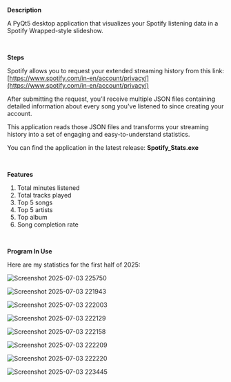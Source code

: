 **Description**

A PyQt5 desktop application that visualizes your Spotify listening data in a Spotify Wrapped-style slideshow.

<br /> 

**Steps**

Spotify allows you to request your extended streaming history from this link:
[https://www.spotify.com/in-en/account/privacy/](https://www.spotify.com/in-en/account/privacy/)

After submitting the request, you’ll receive multiple JSON files containing detailed information about every song you've listened to since creating your account.

This application reads those JSON files and transforms your streaming history into a set of engaging and easy-to-understand statistics.

You can find the application in the latest release: **Spotify_Stats.exe**

<br /> 

**Features**

1. Total minutes listened
2. Total tracks played
3. Top 5 songs
4. Top 5 artists
5. Top album
6. Song completion rate

<br />

**Program In Use**

Here are my statistics for the first half of 2025:

![Screenshot 2025-07-03 225750](https://github.com/user-attachments/assets/bfa56c60-9baf-4c57-8bfa-e3e08ee13552)

![Screenshot 2025-07-03 221943](https://github.com/user-attachments/assets/7f09daad-cd23-45b0-8be6-8c277ae53419)

![Screenshot 2025-07-03 222003](https://github.com/user-attachments/assets/f3d5a4e6-2565-499d-a216-d78549992b44)

![Screenshot 2025-07-03 222129](https://github.com/user-attachments/assets/43c0dc2f-0717-4430-8f24-c4bf7ba28a39)

![Screenshot 2025-07-03 222158](https://github.com/user-attachments/assets/737577ef-cca5-4e81-8ff0-13e8bb92087a)

![Screenshot 2025-07-03 222209](https://github.com/user-attachments/assets/444f1743-ed57-4d10-8850-8bec48ef66aa)

![Screenshot 2025-07-03 222220](https://github.com/user-attachments/assets/2139ccdf-285e-4c2f-966d-35d325f9f7ee)

![Screenshot 2025-07-03 223445](https://github.com/user-attachments/assets/04c7ddb8-2760-454c-bb1a-8d4e4345f115)
